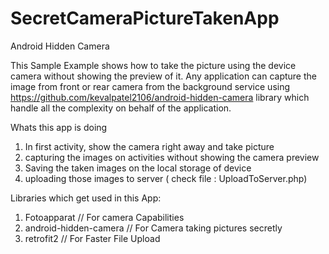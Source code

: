 # SecretCameraPictureTakenApp

Android Hidden Camera

This Sample Example shows how to take the picture using the device camera without showing the preview of it. 
Any application can capture the image from front or rear camera from the background service using https://github.com/kevalpatel2106/android-hidden-camera
library  which handle all the complexity on behalf of the application. 

Whats this app is doing 

1. In first activity, show the camera right away and take picture
2. capturing the images on activities without showing the camera preview
3. Saving the taken images on the local storage of device
4. uploading those images to server ( check file : UploadToServer.php) 

Libraries which get used in this App:

1. Fotoapparat            //  For camera Capabilities
2. android-hidden-camera  //  For Camera taking pictures secretly
3. retrofit2              //  For Faster File Upload



